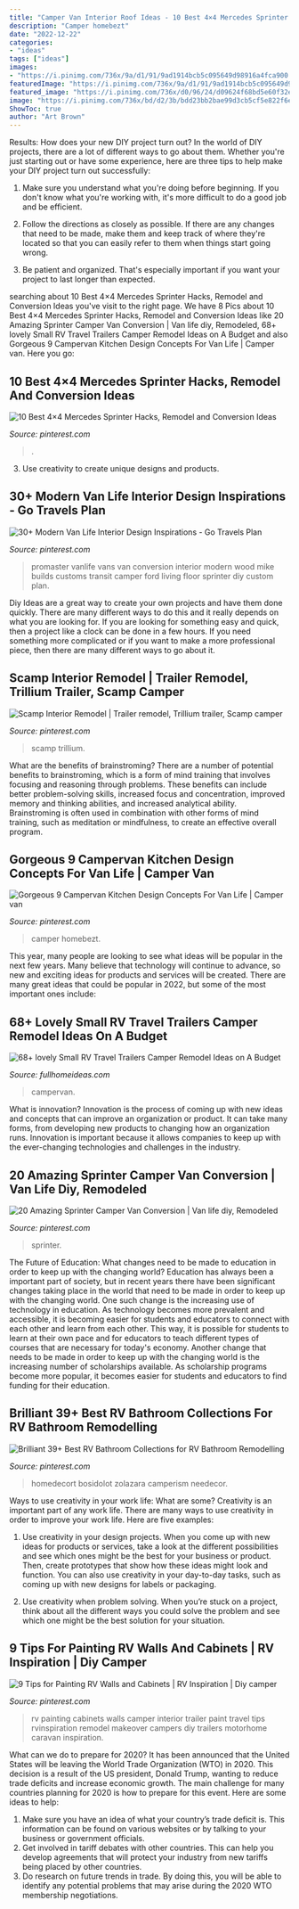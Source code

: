 ```yaml
---
title: "Camper Van Interior Roof Ideas - 10 Best 4×4 Mercedes Sprinter Hacks, Remodel And Conversion Ideas"
description: "Camper homebezt"
date: "2022-12-22"
categories:
- "ideas"
tags: ["ideas"]
images:
- "https://i.pinimg.com/736x/9a/d1/91/9ad1914bcb5c095649d98916a4fca900.jpg"
featuredImage: "https://i.pinimg.com/736x/9a/d1/91/9ad1914bcb5c095649d98916a4fca900.jpg"
featured_image: "https://i.pinimg.com/736x/d0/96/24/d09624f68bd5e60f32e2ba844824dc29.jpg"
image: "https://i.pinimg.com/736x/bd/d2/3b/bdd23bb2bae99d3cb5cf5e822f6ec164.jpg"
ShowToc: true
author: "Art Brown"
---
```



Results: How does your new DIY project turn out?
In the world of DIY projects, there are a lot of different ways to go about them. Whether you're just starting out or have some experience, here are three tips to help make your DIY project turn out successfully:
1. Make sure you understand what you're doing before beginning. If you don't know what you're working with, it's more difficult to do a good job and be efficient.

2. Follow the directions as closely as possible. If there are any changes that need to be made, make them and keep track of where they're located so that you can easily refer to them when things start going wrong.

3. Be patient and organized. That's especially important if you want your project to last longer than expected.

	

		
searching about 10 Best 4×4 Mercedes Sprinter Hacks, Remodel and Conversion Ideas you've visit to the right page. We have 8 Pics about 10 Best 4×4 Mercedes Sprinter Hacks, Remodel and Conversion Ideas like 20 Amazing Sprinter Camper Van Conversion | Van life diy, Remodeled, 68+ lovely Small RV Travel Trailers Camper Remodel Ideas on A Budget and also Gorgeous 9 Campervan Kitchen Design Concepts For Van Life | Camper van. Here you go:
		
    
## 10 Best 4×4 Mercedes Sprinter Hacks, Remodel And Conversion Ideas

<img loading=lazy src="https://i.pinimg.com/736x/1a/c8/36/1ac83643d3c00c57e3a20212cf2669ee.jpg" onerror="this.onerror=null;this.src='https://tse4.mm.bing.net/th?id=OIP.7giyl5-gjy7zC4luNMlSxgHaLI&amp;pid=15.1';" alt="10 Best 4×4 Mercedes Sprinter Hacks, Remodel and Conversion Ideas">

_Source: pinterest.com_

>. 

	

3. Use creativity to create unique designs and products.

    
## 30+ Modern Van Life Interior Design Inspirations - Go Travels Plan

<img loading=lazy src="https://i.pinimg.com/736x/bd/d2/3b/bdd23bb2bae99d3cb5cf5e822f6ec164.jpg" onerror="this.onerror=null;this.src='https://tse4.mm.bing.net/th?id=OIP.g6KdA0yXf9NE6baAaVrV1gHaLL&amp;pid=15.1';" alt="30+ Modern Van Life Interior Design Inspirations - Go Travels Plan">

_Source: pinterest.com_

>promaster vanlife vans van conversion interior modern wood mike builds customs transit camper ford living floor sprinter diy custom plan. 

	

Diy Ideas are a great way to create your own projects and have them done quickly. There are many different ways to do this and it really depends on what you are looking for. If you are looking for something easy and quick, then a project like a clock can be done in a few hours. If you need something more complicated or if you want to make a more professional piece, then there are many different ways to go about it.

    
## Scamp Interior Remodel | Trailer Remodel, Trillium Trailer, Scamp Camper

<img loading=lazy src="https://i.pinimg.com/736x/7b/1f/fc/7b1ffcdd9b335d5ad82a2732f7b66826.jpg" onerror="this.onerror=null;this.src='https://tse4.mm.bing.net/th?id=OIP.Plwwce2X0FX4a90O6-91XAHaJ3&amp;pid=15.1';" alt="Scamp Interior Remodel | Trailer remodel, Trillium trailer, Scamp camper">

_Source: pinterest.com_

>scamp trillium. 

	

What are the benefits of brainstroming?
There are a number of potential benefits to brainstroming, which is a form of mind training that involves focusing and reasoning through problems. These benefits can include better problem-solving skills, increased focus and concentration, improved memory and thinking abilities, and increased analytical ability. Brainstroming is often used in combination with other forms of mind training, such as meditation or mindfulness, to create an effective overall program.

    
## Gorgeous 9 Campervan Kitchen Design Concepts For Van Life | Camper Van

<img loading=lazy src="https://i.pinimg.com/736x/9a/d1/91/9ad1914bcb5c095649d98916a4fca900.jpg" onerror="this.onerror=null;this.src='https://tse1.mm.bing.net/th?id=OIP.7Nz-KrCBCCugo9_lBkLozQHaKq&amp;pid=15.1';" alt="Gorgeous 9 Campervan Kitchen Design Concepts For Van Life | Camper van">

_Source: pinterest.com_

>camper homebezt. 

	

This year, many people are looking to see what ideas will be popular in the next few years. Many believe that technology will continue to advance, so new and exciting ideas for products and services will be created. There are many great ideas that could be popular in 2022, but some of the most important ones include: 

    
## 68+ Lovely Small RV Travel Trailers Camper Remodel Ideas On A Budget

<img loading=lazy src="http://fullhomeideas.com/wp-content/uploads/2018/10/68-lovely-Small-RV-Travel-Trailers-Camper-Remodel-Ideas-on-A-Budget-12.jpg" onerror="this.onerror=null;this.src='https://tse3.mm.bing.net/th?id=OIP.VL7NxoK3_bVIkz52kS7mswHaKw&amp;pid=15.1';" alt="68+ lovely Small RV Travel Trailers Camper Remodel Ideas on A Budget">

_Source: fullhomeideas.com_

>campervan. 

	

What is innovation?
Innovation is the process of coming up with new ideas and concepts that can improve an organization or product. It can take many forms, from developing new products to changing how an organization runs. Innovation is important because it allows companies to keep up with the ever-changing technologies and challenges in the industry.

    
## 20 Amazing Sprinter Camper Van Conversion | Van Life Diy, Remodeled

<img loading=lazy src="https://i.pinimg.com/736x/d0/96/24/d09624f68bd5e60f32e2ba844824dc29.jpg" onerror="this.onerror=null;this.src='https://tse3.mm.bing.net/th?id=OIP.IQ2m4Ia66JNroBKLDKYn2wHaLH&amp;pid=15.1';" alt="20 Amazing Sprinter Camper Van Conversion | Van life diy, Remodeled">

_Source: pinterest.com_

>sprinter. 

	

The Future of Education: What changes need to be made to education in order to keep up with the changing world?
Education has always been a important part of society, but in recent years there have been significant changes taking place in the world that need to be made in order to keep up with the changing world. One such change is the increasing use of technology in education. As technology becomes more prevalent and accessible, it is becoming easier for students and educators to connect with each other and learn from each other. This way, it is possible for students to learn at their own pace and for educators to teach different types of courses that are necessary for today's economy. Another change that needs to be made in order to keep up with the changing world is the increasing number of scholarships available. As scholarship programs become more popular, it becomes easier for students and educators to find funding for their education.

    
## Brilliant 39+ Best RV Bathroom Collections For RV Bathroom Remodelling

<img loading=lazy src="https://i.pinimg.com/736x/4b/df/b1/4bdfb131cdabcce9a83a9dace1a8d784.jpg" onerror="this.onerror=null;this.src='https://tse2.mm.bing.net/th?id=OIP.6yVykyleo08g92K8HSK6zwHaKC&amp;pid=15.1';" alt="Brilliant 39+ Best RV Bathroom Collections for RV Bathroom Remodelling">

_Source: pinterest.com_

>homedecort bosidolot zolazara camperism needecor. 

	

Ways to use creativity in your work life: What are some?
Creativity is an important part of any work life. There are many ways to use creativity in order to improve your work life. Here are five examples: 
1. Use creativity in your design projects. When you come up with new ideas for products or services, take a look at the different possibilities and see which ones might be the best for your business or product. Then, create prototypes that show how these ideas might look and function. You can also use creativity in your day-to-day tasks, such as coming up with new designs for labels or packaging. 

2. Use creativity when problem solving. When you’re stuck on a project, think about all the different ways you could solve the problem and see which one might be the best solution for your situation.

    
## 9 Tips For Painting RV Walls And Cabinets | RV Inspiration | Diy Camper

<img loading=lazy src="https://i.pinimg.com/736x/35/db/bf/35dbbfd9c6719be20672ce9d667f3124.jpg" onerror="this.onerror=null;this.src='https://tse1.mm.bing.net/th?id=OIP.zDTr71TZY7g3hVeVeAqVgAHaHa&amp;pid=15.1';" alt="9 Tips for Painting RV Walls and Cabinets | RV Inspiration | Diy camper">

_Source: pinterest.com_

>rv painting cabinets walls camper interior trailer paint travel tips rvinspiration remodel makeover campers diy trailers motorhome caravan inspiration. 

	

What can we do to prepare for 2020?
It has been announced that the United States will be leaving the World Trade Organization (WTO) in 2020. This decision is a result of the US president, Donald Trump, wanting to reduce trade deficits and increase economic growth. The main challenge for many countries planning for 2020 is how to prepare for this event. Here are some ideas to help: 
1. Make sure you have an idea of what your country’s trade deficit is. This information can be found on various websites or by talking to your business or government officials. 
2. Get involved in tariff debates with other countries. This can help you develop agreements that will protect your industry from new tariffs being placed by other countries. 
3. Do research on future trends in trade. By doing this, you will be able to identify any potential problems that may arise during the 2020 WTO membership negotiations.

